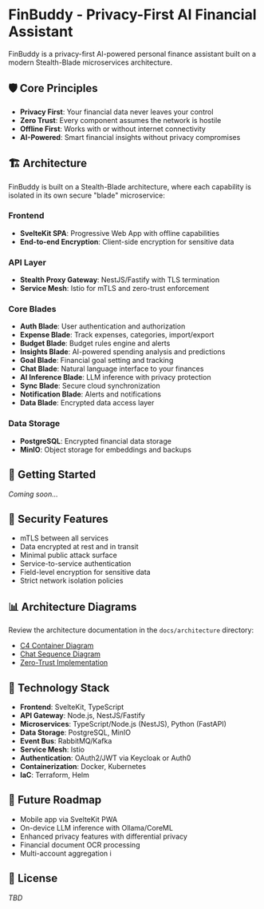 # FinBuddy - Privacy-First AI Financial Assistant

FinBuddy is a privacy-first AI-powered personal finance assistant built on a modern Stealth-Blade microservices architecture.

## 🛡️ Core Principles

- **Privacy First**: Your financial data never leaves your control
- **Zero Trust**: Every component assumes the network is hostile
- **Offline First**: Works with or without internet connectivity
- **AI-Powered**: Smart financial insights without privacy compromises

## 🏗️ Architecture

FinBuddy is built on a Stealth-Blade architecture, where each capability is isolated in its own secure "blade" microservice:

### Frontend
- **SvelteKit SPA**: Progressive Web App with offline capabilities
- **End-to-end Encryption**: Client-side encryption for sensitive data

### API Layer
- **Stealth Proxy Gateway**: NestJS/Fastify with TLS termination
- **Service Mesh**: Istio for mTLS and zero-trust enforcement

### Core Blades
- **Auth Blade**: User authentication and authorization
- **Expense Blade**: Track expenses, categories, import/export
- **Budget Blade**: Budget rules engine and alerts
- **Insights Blade**: AI-powered spending analysis and predictions
- **Goal Blade**: Financial goal setting and tracking
- **Chat Blade**: Natural language interface to your finances
- **AI Inference Blade**: LLM inference with privacy protection
- **Sync Blade**: Secure cloud synchronization
- **Notification Blade**: Alerts and notifications
- **Data Blade**: Encrypted data access layer

### Data Storage
- **PostgreSQL**: Encrypted financial data storage
- **MinIO**: Object storage for embeddings and backups

## 🚀 Getting Started

*Coming soon...*

## 🔐 Security Features

- mTLS between all services
- Data encrypted at rest and in transit
- Minimal public attack surface
- Service-to-service authentication
- Field-level encryption for sensitive data
- Strict network isolation policies

## 📊 Architecture Diagrams

Review the architecture documentation in the `docs/architecture` directory:

- [C4 Container Diagram](docs/architecture/c4_container_diagram.md)
- [Chat Sequence Diagram](docs/architecture/chat_sequence_diagram.md)
- [Zero-Trust Implementation](docs/architecture/stealth_zero_trust.md)

## 🧩 Technology Stack

- **Frontend**: SvelteKit, TypeScript
- **API Gateway**: Node.js, NestJS/Fastify
- **Microservices**: TypeScript/Node.js (NestJS), Python (FastAPI)
- **Data Storage**: PostgreSQL, MinIO
- **Event Bus**: RabbitMQ/Kafka
- **Service Mesh**: Istio
- **Authentication**: OAuth2/JWT via Keycloak or Auth0
- **Containerization**: Docker, Kubernetes
- **IaC**: Terraform, Helm

## 🌟 Future Roadmap

- Mobile app via SvelteKit PWA
- On-device LLM inference with Ollama/CoreML
- Enhanced privacy features with differential privacy
- Financial document OCR processing
- Multi-account aggregation
i

## 💼 License

*TBD*
